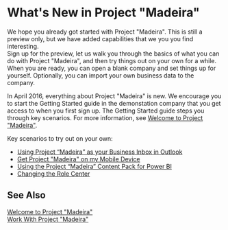 <properties
	pageTitle="What's New in Project “Madeira”| Project “Madeira”"
    description="What's New" 
	services="" 
	documentationCenter="Madeira"
	authors="edupont04"/>
    
# What's New in Project "Madeira" 
We hope you already got started with Project "Madeira". This is still a preview only, but we have added capabilities that we you you find interesting.  
Sign up for the preview, let us walk you through the basics of what you can do with Project "Madeira", and then try things out on your own for a while. When you are ready, you can open a blank company and set things up for yourself. Optionally, you can import your own business data to the company.  
  
In April 2016, everything about Project "Madeira" is new. We encourage you to start the Getting Started guide in the demonstation company that you get access to when you first sign up. The Getting Started guide steps you through key scenarios. For more information, see [Welcome to Project "Madeira"](madeira-get-started.md).  
  
Key scenarios to try out on your own:  

- [Using Project “Madeira” as your Business Inbox in Outlook](madeira-no-outlook.md)  
- [Get Project "Madeira" on my Mobile Device](install-mobile-app.md)  
- [Using the Project “Madeira” Content Pack for Power BI](madeira-powerbi.md)  
- [Changing the Role Center](change-role.md)  

## See Also
[Welcome to Project "Madeira"](madeira-get-started.md)  
[Work With Project "Madeira"](ui-work-product.md)  

